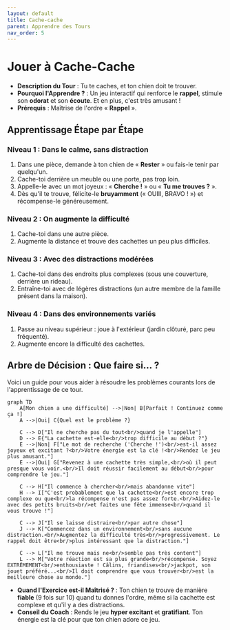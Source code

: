 ```yaml
---
layout: default
title: Cache-cache
parent: Apprendre des Tours
nav_order: 5
---
```


# Jouer à Cache-Cache

- **Description du Tour** : Tu te caches, et ton chien doit te trouver.
- **Pourquoi l'Apprendre ?** : Un jeu interactif qui renforce le **rappel**, stimule son **odorat** et son **écoute**. Et en plus, c'est très amusant !
- **Prérequis** : Maîtrise de l'ordre « **Rappel** ».

## Apprentissage Étape par Étape

### Niveau 1 : Dans le calme, sans distraction

1.  Dans une pièce, demande à ton chien de « **Rester** » ou fais-le tenir par quelqu'un.
2.  Cache-toi derrière un meuble ou une porte, pas trop loin.
3.  Appelle-le avec un mot joyeux : « **Cherche !** » ou « **Tu me trouves ?** ».
4.  Dès qu'il te trouve, félicite-le **bruyamment** (« OUIII, BRAVO ! ») et récompense-le généreusement.

### Niveau 2 : On augmente la difficulté

1.  Cache-toi dans une autre pièce.
2.  Augmente la distance et trouve des cachettes un peu plus difficiles.

### Niveau 3 : Avec des distractions modérées

1.  Cache-toi dans des endroits plus complexes (sous une couverture, derrière un rideau).
2.  Entraîne-toi avec de légères distractions (un autre membre de la famille présent dans la maison).

### Niveau 4 : Dans des environnements variés

1.  Passe au niveau supérieur : joue à l'extérieur (jardin clôturé, parc peu fréquenté).
2.  Augmente encore la difficulté des cachettes.

## Arbre de Décision : Que faire si... ?

Voici un guide pour vous aider à résoudre les problèmes courants lors de l'apprentissage de ce tour.

```mermaid
graph TD
    A[Mon chien a une difficulté] -->|Non| B[Parfait ! Continuez comme ça !]
    A -->|Oui| C{Quel est le problème ?}

    C --> D["Il ne cherche pas du tout<br/>quand je l'appelle"]
    D --> E{"La cachette est-elle<br/>trop difficile au début ?"}
    E -->|Non| F["Le mot de recherche ('Cherche !')<br/>est-il assez joyeux et excitant ?<br/>Votre énergie est la clé !<br/>Rendez le jeu plus amusant."]
    E -->|Oui| G["Revenez à une cachette très simple,<br/>où il peut presque vous voir.<br/>Il doit réussir facilement au début<br/>pour comprendre le jeu."]

    C --> H["Il commence à chercher<br/>mais abandonne vite"]
    H --> I["C'est probablement que la cachette<br/>est encore trop complexe ou que<br/>la récompense n'est pas assez forte.<br/>Aidez-le avec des petits bruits<br/>et faites une fête immense<br/>quand il vous trouve !"]

    C --> J["Il se laisse distraire<br/>par autre chose"]
    J --> K["Commencez dans un environnement<br/>sans aucune distraction.<br/>Augmentez la difficulté très<br/>progressivement. Le rappel doit être<br/>plus intéressant que la distraction."]

    C --> L["Il me trouve mais ne<br/>semble pas très content"]
    L --> M["Votre réaction est sa plus grande<br/>récompense. Soyez EXTRÊMEMENT<br/>enthousiaste ! Câlins, friandises<br/>jackpot, son jouet préféré...<br/>Il doit comprendre que vous trouver<br/>est la meilleure chose au monde."]
```

- **Quand l'Exercice est-il Maîtrisé ?** : Ton chien te trouve de manière **fiable** (9 fois sur 10) quand tu donnes l'ordre, même si la cachette est complexe et qu'il y a des distractions.
- **Conseil du Coach** : Rends le jeu **hyper excitant** et **gratifiant**. Ton énergie est la clé pour que ton chien adore ce jeu. 
